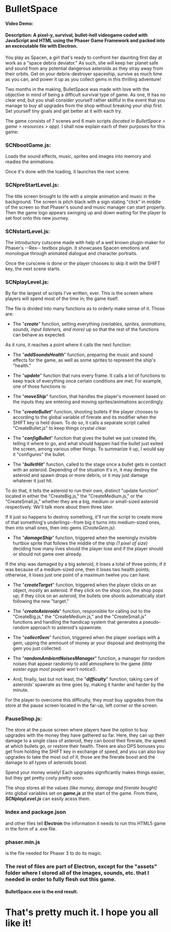 # BulletSpace
#### Video Demo:  <Placeholder>
#### Description: A pixel-y, survival, bullet-hell videogame coded with JavaScript and HTML using the Phaser Game Framework and packed into an excecutable file with Electron. 

You play as Spacen, a girl that's ready to confront her daunting first day at work as a "space debris deviator." As such, she will keep her planet safe and sound from any potential dangerous asteroids as they stray away from their orbits. Get on your debris-destroyer spaceship, survive as much time as you can, and power it up as you collect gems in this thrilling adventure!

Two months in the making, BulletSpace was made with love with the objective in mind of being a difficult survival type of game. As one, tt has no clear end, but you shall consider yourself rather skillful in the event that you manage to buy all upgrades from the shop without breaking your ship first. Set yourself tiny goals and get better at it with each try.

The game consists of 7 scenes and 6 main scripts *(located in BulletSpace > game > resources > app)*. I shall now explain each of their purposes for this game:

### SCNbootGame.js:
Loads the sound effects, music, sprites and images into memory and readies the animations. 

Once it's done with the loading, it launches the next scene.

### SCNpreStartLevel.js: 
The title screen brought to life with a simple animation and music in the background. The screen is pitch black with a sign stating "click" in middle of the screen so that Phaser's sound and music manager can start properly. Then the game logo appears swinging up and down waiting for the player to set foot onto this new journey.

### SCNstartLevel.js: 
The introductory cutscene made with help of a well known plugin-maker for Phaser's --Rex-- textbox plugin. It showcases Spacen emotions and monologue through animated dialogue and character portraits. 

Once the curscene is done or the player chooses to skip it with the SHIFT key, the next scene starts.

### SCNplayLevel.js:
By far the largest of scripts I've written, ever. This is the screen where players will spend most of the time in; the game itself. 

The file is divided into many functions as to orderly make sense of it. Those are:

- The "***create***" function, setting everything *(variables, sprites, animations, sounds, input listeners, and more)* up so that the rest of the functions can behave as expected.

As it runs, it reaches a point where it calls the next function:


- The "***addSoundsHealth***" function, preparing the music and sound effects for the game, as well as some sprites to represent the ship's "health."


- The "***update***" function that runs every frame. It calls a lot of functions to keep track of everything once certain conditions are met. For example, one of those functions is:


- The "***moveShip***" function, that handles the player's movement based on the inputs they are entering and moving sprites/animations accordingly. 


- The "***createBullet***" function, shooting bullets if the player chooses to according to the global variable of firerate and its modifier when the SHIFT key is held down. To do so, it calls a separate script called "CreateBullet.js" to keep things crystal clear.


- The "***configBullet***" function that gives the bullet we just created life, telling it where to go, and what should happen had the bullet just exited the screen, among various other things. To summarize it up, I would say it "configures" the bullet.


- The "***bulletHit***" function, called to the stage once a bullet gets in contact with an asteroid. Depending of the situation it's in, it may destroy the asteroid and spawn drops or more debris, or it may just damage whatever it just hit. 
    
To do that, it tells the asteroid to run their own, distinct "update function" located in either the "CreateBig.js," the "CreateMedium.js," or the "CreateSmall.js," whether they are a big, medium or small-sized asteroid respectively. We'll talk more about them three later.

If it just so happens to destroy something, it'll run the script to create more of that something's underlings--from big it turns into medium-sized ones, then into small ones, then into gems *(CreateGem.js)*.


- The "***damageShip***" function, triggered when the seemingly invisible hurtbox sprite that follows the middle of the ship *(1 pixel of size)* deciding how many lives should the player lose and if the player should or should not game over already. 
    
If the ship was damaged by a big asteroid, it loses a total of three points; if it was because of a medium-sized one, then it loses two health points; otherwise, it loses just one point of a maximum twelve you can have.


- The "***createTarget***" function, triggered when the player clicks on an object, mostly an asteroid. If they click on the shop icon, the shop pops up; if they click on an asteroid, the bullets one shoots automatically start following the new "target."


- The "***createAsteroids***" function, responsible for calling out to the "CreateBig.js," the "CreateMedium.js," and the "CreateSmall.js" functions and handling the handicap system that generates a pseudo-random approach to asteroid's spawnrate. 


- The "***collectGem***" function, triggered when the player overlaps with a gem, upping the ammount of money ar your disposal and destroying the gem you just collected.


- The "***randomAmbientNoisesManager***" function, a manager for random noises that appear randomly to add atmosphere to the game *(little easter eggs most poeple won't notice!)*.


- And, finally, last but not least, the "***difficulty***" function, taking care of asteroids' spawrate as time goes by, making it harder and harder by the minute. 
    
For the player to overcome this difficulty, they must buy upgrades from the store at the pause screen located in the far-up, left corner or the screen.

### PauseShop.js:
The store at the pause screen where players have the option to buy upgrades with the money they have gathered so far. Here, they can up their damage to a single class of asteroid, they can boost their firerate, the speed at which bullets go, or restore their health. There are also DPS bonuses you get from holding the SHIFT key in exchange of speed, and you can also buy upgrades to take the most out of it; those are the firerate boost and the damage to all types of asteroids boost.

Spend your money wisely! Each upgrades significantly makes things easier, but they get pretty costy pretty soon.

The shop stores all the values *(like money, damage and firerate bought)* into global variables set on ***game.js*** at the start of the game. From there, ***SCNplayLevel.js*** can easily acess them.

### Index and package.json
and other files tell **Electron** the information it needs to run this HTML5 game in the form of a .exe file.

### phaser.min.js
is the file needed for Phaser 3 to do its magic.

### The rest of files are part of Electron, except for the "assets" folder where I stored all of the images, sounds, etc. that I needed in order to fully flesh out this game.

#### BulletSpace.exe is the end result.

# That's pretty much it. I hope you all like it!